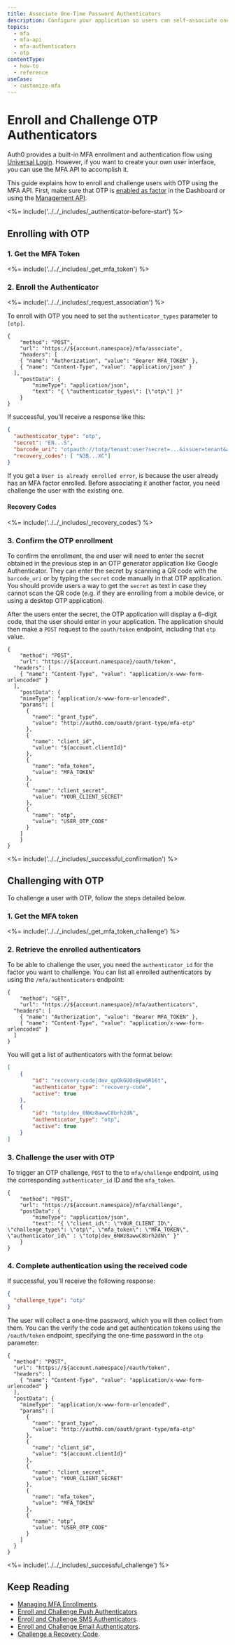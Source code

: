 ```yaml
---
title: Associate One-Time Password Authenticators
description: Configure your application so users can self-associate one-time password (OTP) authenticators.
topics:
  - mfa
  - mfa-api
  - mfa-authenticators
  - otp
contentType:
  - how-to
  - reference
useCase:
  - customize-mfa
---
```

# Enroll and Challenge OTP Authenticators

Auth0 provides a built-in MFA enrollment and authentication flow using [Universal Login](/universal-login). However, if you want to create your own user interface, you can use the MFA API to accomplish it. 

This guide explains how to enroll and challenge users with OTP using the MFA API. First, make sure that OTP is [enabled as factor](/mfa/guides/configure-otp) in the Dashboard or using the [Management API](/api/management/v2#!/Guardian/put_factors_by_name).

<%= include('../../_includes/_authenticator-before-start') %>

## Enrolling with OTP

### 1. Get the MFA Token

<%= include('../../_includes/_get_mfa_token') %>

### 2. Enroll the Authenticator 

<%= include('../../_includes/_request_association') %>

To enroll with OTP you need to set the `authenticator_types` parameter to `[otp]`.

```har
{
	"method": "POST",
	"url": "https://${account.namespace}/mfa/associate",
	"headers": [
    { "name": "Authorization", "value": "Bearer MFA_TOKEN" },
    { "name": "Content-Type", "value": "application/json" }
  ],
	"postData": {
		"mimeType": "application/json",
		"text": "{ \"authenticator_types\": [\"otp\"] }"
	}
}
```

If successful, you'll receive a response like this:

```json
{
  "authenticator_type": "otp",
  "secret": "EN...S",
  "barcode_uri": "otpauth://totp/tenant:user?secret=...&issuer=tenant&algorithm=SHA1&digits=6&period=30",
  "recovery_codes": [ "N3B...XC"]
}
```

If you get a `User is already enrolled error`, is because the user already has an MFA factor enrolled. Before associating it another factor, you need challenge the user with the existing one.

#### Recovery Codes

<%= include('../../_includes/_recovery_codes') %>

### 3. Confirm the OTP enrollment

To confirm the enrollment, the end user will need to enter the secret obtained in the previous step in an OTP generator application like Google Authenticator. They can enter the secret by scanning a QR code with the `barcode_uri` or by typing the `secret` code manually in that OTP application. You should provide users a way to get the `secret` as text in case they cannot scan the QR code (e.g. if they are enrolling from a mobile device, or using a desktop OTP application).

After the users enter the secret, the OTP application will display a 6-digit code, that the user should enter in your application. The application should then make a `POST` request to the `oauth/token` endpoint, including that `otp` value.

```har
{
	"method": "POST",
	"url": "https://${account.namespace}/oauth/token",
  "headers": [
    { "name": "Content-Type", "value": "application/x-www-form-urlencoded" }
  ],
	"postData": {
    "mimeType": "application/x-www-form-urlencoded",
    "params": [
      {
        "name": "grant_type",
        "value": "http://auth0.com/oauth/grant-type/mfa-otp"
      },
      {
        "name": "client_id",
        "value": "${account.clientId}"
      },
      {
        "name": "mfa_token",
        "value": "MFA_TOKEN"
      },
      {
        "name": "client_secret",
        "value": "YOUR_CLIENT_SECRET"
      },
      {
        "name": "otp",
        "value": "USER_OTP_CODE"
      }
    ]
	}
}
```

<%= include('../../_includes/_successful_confirmation') %>

## Challenging with OTP

To challenge a user with OTP, follow the steps detailed below.

### 1. Get the MFA token

<%= include('../../_includes/_get_mfa_token_challenge') %>

### 2. Retrieve the enrolled authenticators

To be able to challenge the user, you need the `authenticator_id` for the factor you want to challenge. You can list all enrolled authenticators by using the `/mfa/authenticators` endpoint:

```
{
	"method": "GET",
	"url": "https://${account.namespace}/mfa/authenticators",
  "headers": [
    { "name": "Authorization", "value": "Bearer MFA_TOKEN" },
    { "name": "Content-Type", "value": "application/x-www-form-urlencoded" }
  ]
}
```

You will get a list of authenticators with the format below:

```json
[
    {
        "id": "recovery-code|dev_qpOkGUOxBpw6R16t",
        "authenticator_type": "recovery-code",
        "active": true
    },
    {
        "id": "totp|dev_6NWz8awwC8brh2dN",
        "authenticator_type": "otp",
        "active": true
    }
]
```

### 3. Challenge the user with OTP

To trigger an OTP challenge, `POST` to the to `mfa/challenge` endpoint, using the corresponding `authenticator_id` ID and the `mfa_token`. 

```har
{
	"method": "POST",
	"url": "https://${account.namespace}/mfa/challenge",
	"postData": {
		"mimeType": "application/json",
		"text": "{ \"client_id\": \"YOUR_CLIENT_ID\", \"challenge_type\": \"otp\", \"mfa_token\": \"MFA_TOKEN\", \"authenticator_id\" : \"totp|dev_6NWz8awwC8brh2dN\" }"
	}
}
```

### 4. Complete authentication using the received code

If successful, you'll receive the following response: 

```json
{
  "challenge_type": "otp"
}
```

The user will collect a one-time password, which you will then collect from them. You can the  verify the code and get authentication tokens using the `/oauth/token` endpoint, specifying the one-time password in the `otp` parameter:

```har
{
  "method": "POST",
  "url": "https://${account.namespace}/oauth/token",
  "headers": [
    { "name": "Content-Type", "value": "application/x-www-form-urlencoded" }
  ],
  "postData": {
    "mimeType": "application/x-www-form-urlencoded",
    "params": [
      {
        "name": "grant_type",
        "value": "http://auth0.com/oauth/grant-type/mfa-otp"
      },
      {
        "name": "client_id",
        "value": "${account.clientId}"
      },
      {
        "name": "client_secret",
        "value": "YOUR_CLIENT_SECRET"
      },
      {
        "name": "mfa_token",
        "value": "MFA_TOKEN"
      },
      {
        "name": "otp",
        "value": "USER_OTP_CODE"
      }
    ]
  }
}
```

<%= include('../../_includes/_successful_challenge') %>

## Keep Reading

* [Managing MFA Enrollments](/mfa/guides/mfa-api/manage).
* [Enroll and Challenge Push Authenticators](/mfa/guides/mfa-api/push)
* [Enroll and Challenge SMS Authenticators](/mfa/guides/mfa-api/sms).
* [Enroll and Challenge Email Authenticators](/mfa/guides/mfa-api/email).
* [Challenge a Recovery Code](/mfa/guides/mfa-api/recovery-code).
